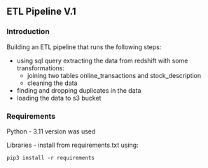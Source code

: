 ## ETL Pipeline V.1
### Introduction

Building an ETL pipeline that runs the following steps:
- using sql query extracting the data from redshift with some transformations:
  - joining two tables online_transactions and stock_description
  - cleaning the data 
- finding and dropping duplicates in the data
- loading the data to s3 bucket

### Requirements 
Python - 3.11 version was used

Libraries - install from requirements.txt using:

```pip3 install -r requirements```



